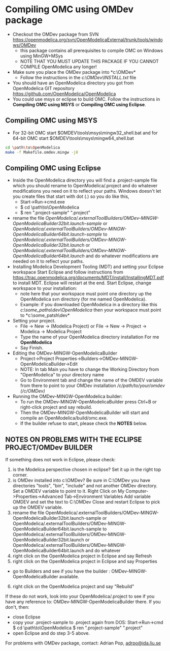 # Compiling OMC using OMDev package

- Checkout the OMDev package from SVN https://openmodelica.org/svn/OpenModelicaExternal/trunk/tools/windows/OMDev
  - this package contains all prerequisites to compile OMC on Windows using MinGW+MSys
  - NOTE THAT YOU MUST UPDATE THIS PACKAGE IF YOU CANNOT COMPILE OpenModelica any longer!
- Make sure you place the OMDev package into *c:\OMDev\*
  - Follow the instructions in the *c:\OMDev\INSTALL.txt* file
- You should have an OpenModelica directory you got from OpenModelica GIT repository https://github.com/OpenModelica/OpenModelica
- You could use msys or eclipse to build OMC. Follow the instructions in **Compiling OMC using MSYS** or **Compiling OMC using Eclipse**.

## Compiling OMC using MSYS

- For 32-bit OMC start $OMDEV\tools\msys\mingw32_shell.bat and for 64-bit OMC start $OMDEV\tools\msys\mingw64_shell.bat
```bash
cd \path\to\OpenModelica
make -f Makefile.omdev.mingw -j8
```

## Compiling OMC using Eclipse

- Inside the OpenModelica directory you will find a .project-sample file
  which you should rename to OpenModelica/.project and do whatever modifications
  you need on it to reflect your paths. Windows doesn't let you create files
  that start with dot (.) so you do like this,
  - Start->Run->cmd.exe
  - $ cd \path\to\OpenModelica
  - $ ren ".project-sample" ".project"
- rename the file *OpenModelica/.externalToolBuilders/OMDev-MINGW-OpenModelicaBuilder32bit.launch-sample* or *OpenModelica/.externalToolBuilders/OMDev-MINGW-OpenModelicaBuilder64bit.launch-sample*
  to *OpenModelica/.externalToolBuilders/OMDev-MINGW-OpenModelicaBuilder32bit.launch* or *OpenModelica/.externalToolBuilders/OMDev-MINGW-OpenModelicaBuilder64bit.launch* and do whatever
  modifications are needed on it to reflect your paths.
- Installing Modelica Development Tooling (MDT) and setting your Eclipse workspace
  Start Eclipse and follow instructions from https://trac.openmodelica.org/documents/MDT/install/InstallingMDT.pdf
  to install MDT. Eclipse will restart at the end. Start Eclipse, change workspace to your installation:
  - note here that your workspace must point one directory
    up the OpenModelica svn directory (for me named OpenModelica).
  - Example: if you downloaded OpenModelica in a directory like this *c:\some_paths\dev\OpenModelica* then your workspace must point to *c:\some_patsh\dev\*
- Setting your project.
    - File -> New -> (Modelica Project) or
      File -> New -> Project -> Modelica -> Modelica Project
    - Type the name of your OpenModelica directory installation
      For me **OpenModelica**
    - Say Finish.
- Editing the OMDev-MINGW-OpenModelicaBuilder
    - Project->Project Properties->Builders->OMDev-MINGW-OpenModelicaBuilder->Edit
    - NOTE: In tab Main you have to change the Working Directory from "OpenModelica" to your directory name
    - Go to Environment tab and change the name of the OMDEV variable from there to point to your OMDev installation */c/path/to/your/omdev (/c/OMDev)*
- Running the OMDev-MINGW-OpenModelica builder:
    - To run the OMDev-MINGW-OpenModelicaBuilder press Ctrl+B or right-click project and say rebuild.
    - Then the OMDev-MINGW-OpenModelicaBuilder will start and compile an OpenModelica/build/omc.exe.
    - If the builder refuse to start, please check the **NOTES** below.

## NOTES ON PROBLEMS WITH THE ECLIPSE PROJECT/OMDev BUILDER

If something does not work in Eclipse, please check:

1. is the Modelica perspective chosen in eclipse?
   Set it up in the right top corner.
2. is OMDev installed into c:\OMDev?
   Be sure in C:\OMDev you have directories "tools", "bin", "include"
   and not another OMDev directory.
   Set a OMDEV variable to point to it. Right Click on
   My Computer->Properties->Advanced Tab->Environment Variables
   Add variable OMDEV and set the text to C:\OMDev
   Close and restart Eclipse to pick up the OMDEV variable.
3. rename the file OpenModelica/.externalToolBuilders/OMDev-MINGW-OpenModelicaBuilder32bit.launch-sample or OpenModelica/.externalToolBuilders/OMDev-MINGW-OpenModelicaBuilder64bit.launch-sample
   to OpenModelica/.externalToolBuilders/OMDev-MINGW-OpenModelicaBuilder32bit.launch or OpenModelica/.externalToolBuilders/OMDev-MINGW-OpenModelicaBuilder64bit.launch and do whatever
4. right click on the OpenModelica project in Eclipse and say Refresh
5. right click on the OpenModelica project in Eclipse and say Properties
  + go to Builders and see if you have the builder :
    OMDev-MINGW-OpenModelicaBuilder available.
6. right click on the OpenModelica project and say "Rebuild"

If these do not work, look into your OpenModelica/.project
to see if you have any reference to: OMDev-MINGW-OpenModelicaBuilder
there. If you don't, then:
- close Eclipse
- copy your .project-sample to .project again from DOS:
  Start->Run->cmd
  $ cd \path\to\OpenModelica
  $ ren ".project-sample" ".project"
- open Eclipse and do step 3-5 above.

For problems with OMDev package, contact:
Adrian Pop,
adrpo@ida.liu.se